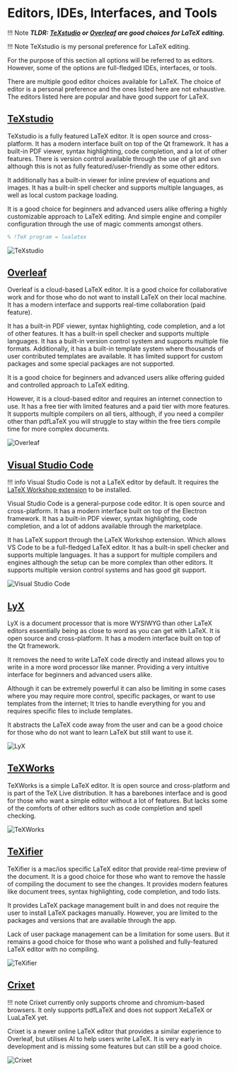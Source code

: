 # Editors, IDEs, Interfaces, and Tools

!!! Note
    **_TLDR: [TeXstudio](https://www.texstudio.org/) or [Overleaf](https://www.overleaf.com/) are good choices for LaTeX editing._**

!!! Note
    TeXstudio is my personal preference for LaTeX editing.

For the purpose of this section all options will be referred to as editors. However, some of the options are 
full-fledged IDEs, interfaces, or tools.

There are multiple good editor choices available for LaTeX. The choice of editor is a personal preference and the ones
listed here are not exhaustive. The editors listed here are popular and have good support for LaTeX.

## [TeXstudio](https://www.texstudio.org/)

TeXstudio is a fully featured LaTeX editor. It is open source and cross-platform. It has a modern interface built on
top of the Qt framework. It has a built-in PDF viewer, syntax highlighting, code completion, and a lot of other features.
There is version control available through the use of git and svn although this is not as fully featured/user-friendly
as some other editors.

It additionally has a built-in viewer for inline preview of equations and images. It has a built-in spell checker and
supports multiple languages, as well as local custom package loading.

It is a good choice for beginners and advanced users alike offering a highly customizable approach to LaTeX editing. 
And simple engine and compiler configuration through the use of magic comments amongst others.

```latex
% !TeX program = lualatex
```

![TeXstudio](images/texstudio.png)

## [Overleaf](https://www.overleaf.com/)

Overleaf is a cloud-based LaTeX editor. It is a good choice for collaborative work and for those who do not want to
install LaTeX on their local machine. It has a modern interface and supports real-time collaboration (paid feature).

It has a built-in PDF viewer, syntax highlighting, code completion, and a lot of other features. It has a built-in spell
checker and supports multiple languages. It has a built-in version control system and supports multiple file formats.
Additionally, it has a built-in template system where thousands of user contributed templates are available. It has
limited support for custom packages and some special packages are not supported.

It is a good choice for beginners and advanced users alike offering guided and controlled approach to LaTeX editing.

However, it is a cloud-based editor and requires an internet connection to use. It has a free tier with limited features
and a paid tier with more features. It supports multiple compilers on all tiers, although, if you need a compiler other
than pdfLaTeX you will struggle to stay within the free tiers compile time for more complex documents.

![Overleaf](images/overleaf.png)

## [Visual Studio Code](https://code.visualstudio.com/)

!!! info
    Visual Studio Code is not a LaTeX editor by default. It requires the 
    [LaTeX Workshop extension](https://marketplace.visualstudio.com/items?itemName=James-Yu.latex-workshop) 
    to be installed.

Visual Studio Code is a general-purpose code editor. It is open source and cross-platform. It has a modern interface
built on top of the Electron framework. It has a built-in PDF viewer, syntax highlighting, code completion, and a lot of
addons available through the marketplace.

It has LaTeX support through the LaTeX Workshop extension. Which allows VS Code to be a full-fledged LaTeX editor. It
has a built-in spell checker and supports multiple languages. It has a support for multiple compilers and engines
although the setup can be more complex than other editors. It supports multiple version control systems and has good git
support.

![Visual Studio Code](images/vscode.jpg)

## [LyX](https://www.lyx.org/)

LyX is a document processor that is more WYSIWYG than other LaTeX editors essentially being as close to word as you can
get with LaTeX. It is open source and cross-platform. It has a modern interface built on top of the Qt framework.

It removes the need to write LaTeX code directly and instead allows you to write in a more word processor like manner.
Providing a very intuitive interface for beginners and advanced users alike.

Although it can be extremely powerful it can also be limiting in some cases where you may require more control, specific
packages, or want to use templates from the internet; It tries to handle everything for you and requires specific files
to include templates.

It abstracts the LaTeX code away from the user and can be a good choice for those who do not want to learn LaTeX but
still want to use it.

![LyX](images/lyx.png)

## [TeXWorks](https://www.tug.org/texworks/)

TeXWorks is a simple LaTeX editor. It is open source and cross-platform and is part of the TeX Live distribution. It has
a barebones interface and is good for those who want a simple editor without a lot of features. But lacks some of the
comforts of other editors such as code completion and spell checking.

![TeXWorks](images/texworks.png)

## [TeXifier](https://www.texifier.com/)

TeXifier is a mac/ios specific LaTeX editor that provide real-time preview of the document. It is a good choice for 
those who want to remove the hassle of compiling the document to see the changes. It provides modern features like 
document trees, syntax highlighting, code completion, and todo lists.

It provides LaTeX package management built in and does not require the user to install LaTeX packages manually. However,
you are limited to the packages and versions that are available through the app.

Lack of user package management can be a limitation for some users. But it remains a good choice for those who want a
polished and fully-featured LaTeX editor with no compiling.

![TeXifier](images/texifier.png)

## [Crixet](https://crixet.com/)

!!! note
    Crixet currently only supports chrome and chromium-based browsers. It only supports pdfLaTeX and does not support
    XeLaTeX or LuaLaTeX yet.

Crixet is a newer online LaTeX editor that provides a similar experience to Overleaf, but utilises AI to help users
write LaTeX. It is very early in development and is missing some features but can still be a good choice.

![Crixet](images/crixet.webp)